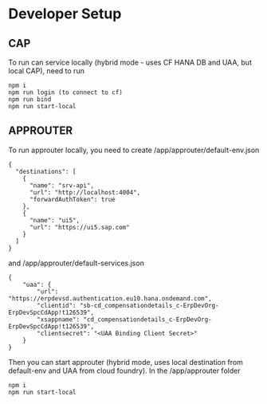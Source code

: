 # Developer Setup

## CAP
To run can service locally (hybrid mode - uses CF HANA DB and UAA, but local CAP), need to run 
```
npm i
npm run login (to connect to cf)
npm run bind
npm run start-local
```


## APPROUTER
To run approuter locally, you need to create /app/approuter/default-env.json
```
{
  "destinations": [
    {
      "name": "srv-api",
      "url": "http://localhost:4004",
      "forwardAuthToken": true
    },
    {
      "name": "ui5",
      "url": "https://ui5.sap.com"
    }
  ]
}
```
and /app/approuter/default-services.json
```
{
    "uaa": {
        "url": "https://erpdevsd.authentication.eu10.hana.ondemand.com",
        "clientid": "sb-cd_compensationdetails_c-ErpDevOrg-ErpDevSpcCdApp!t126539",
        "xsappname": "cd_compensationdetails_c-ErpDevOrg-ErpDevSpcCdApp!t126539",
        "clientsecret": "<UAA Binding Client Secret>"
    }
}
```

Then you can start approuter (hybrid mode, uses local destination from default-env and UAA from cloud foundry).
In the /app/approuter folder
```
npm i
npm run start-local
```